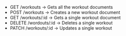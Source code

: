 - GET    /workouts     &rarr; Gets all the workout documents
- POST   /workouts     &rarr; Creates a new workout document
- GET    /workouts/:id &rarr; Gets a single workout document
- DELETE /wordouts/:id &rarr; Deletes a single workout
- PATCH  /workouts/:id &rarr; Updates a single workout
